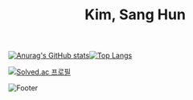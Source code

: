 <header>
  <h1 align="center">Kim, Sang Hun</h1>
</header>

<p align="center">

[![Anurag's GitHub stats](https://github-readme-stats.vercel.app/api?username=kinsanghun)](https://github.com/anuraghazra/github-readme-stats)[![Top Langs](https://github-readme-stats.vercel.app/api/top-langs/?username=kinsanghun)](https://github.com/kinsanghun/github-readme-stats)

</p>
  
[![Solved.ac
프로필](http://mazassumnida.wtf/api/generate_badge?boj=yaa0529)](https://solved.ac/yaa0529)

![Footer](https://capsule-render.vercel.app/api?type=waving&color=auto&height=200&section=footer)
